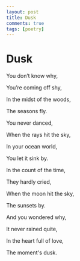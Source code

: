 ```yaml
---
layout: post
title: Dusk
comments: true
tags: [poetry]
---
```


# Dusk

You don’t know why,

You’re coming off shy,

In the midst of the woods,

The seasons fly.

You never danced,

When the rays hit the sky,

In your ocean world,

You let it sink by.

In the count of the time,

They hardly cried,

When the moon hit the sky,

The sunsets by.

And you wondered why,

It never rained quite,

In the heart full of love,

The moment's dusk.
